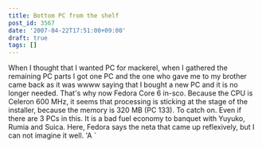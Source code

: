 ```yaml
---
title: Bottom PC from the shelf
post_id: 3567
date: '2007-04-22T17:51:00+09:00'
draft: true
tags: []
---
```


When I thought that I wanted PC for mackerel, when I gathered the remaining PC parts I got one PC and the one who gave me to my brother came back as it was wwww saying that I bought a new PC and it is no longer needed. That's why now Fedora Core 6 in-sco. Because the CPU is Celeron 600 MHz, it seems that processing is sticking at the stage of the installer, because the memory is 320 MB (PC 133). To catch on. Even if there are 3 PCs in this. It is a bad fuel economy to banquet with Yuyuko, Rumia and Suica. Here, Fedora says the neta that came up reflexively, but I can not imagine it well. 'A `
